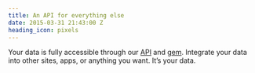 ```yaml
---
title: An API for everything else
date: 2015-03-31 21:43:00 Z
heading_icon: pixels
---
```


Your data is fully accessible through our [API](https://github.com/siteleaf/siteleaf-api) and [gem](https://github.com/siteleaf/siteleaf-gem). Integrate your data into other sites, apps, or anything you want. It’s your data.
